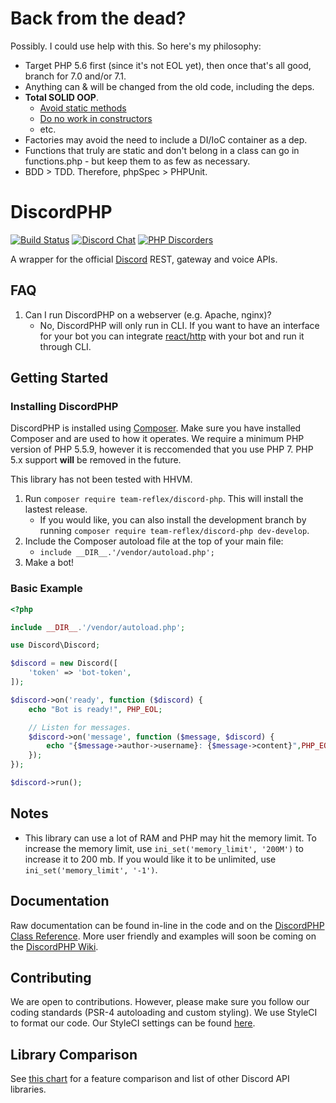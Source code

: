 # Back from the dead?

Possibly. I could use help with this. So here's my philosophy:
- Target PHP 5.6 first (since it's not EOL yet), then once that's all good,
    branch for 7.0 and/or 7.1.
- Anything can & will be changed from the old code, including the deps.
- **Total SOLID OOP**.
  - [Avoid static methods](https://r.je/static-methods-bad-practice.html)
  - [Do no work in constructors](http://misko.hevery.com/code-reviewers-guide/flaw-constructor-does-real-work/)
  - etc.
- Factories may avoid the need to include a DI/IoC container as a dep.
- Functions that truly are static and don't belong in a class can go in functions.php -
    but keep them to as few as necessary.
- BDD > TDD. Therefore, phpSpec > PHPUnit.


DiscordPHP
====
[![Build Status](https://travis-ci.org/teamreflex/DiscordPHP.svg?branch=master)](https://travis-ci.org/teamreflex/DiscordPHP) [![Discord Chat](https://img.shields.io/badge/chat-Discord%20API-blue.svg)](https://discord.gg/0SBTUU1wZTX4Mjwn) [![PHP Discorders](https://img.shields.io/badge/chat-PHP%20Discord-blue.svg)](https://discord.gg/0duG4FF1ElFGUFVq)

A wrapper for the official [Discord](https://discordapp.com) REST, gateway and voice APIs.

## FAQ

1. Can I run DiscordPHP on a webserver (e.g. Apache, nginx)?
    - No, DiscordPHP will only run in CLI. If you want to have an interface for your bot you can integrate [react/http](https://github.com/ReactPHP/http) with your bot and run it through CLI.

## Getting Started

### Installing DiscordPHP

DiscordPHP is installed using [Composer](https://getcomposer.org). Make sure you have installed Composer and are used to how it operates. We require a minimum PHP version of PHP 5.5.9, however it is reccomended that you use PHP 7. PHP 5.x support **will** be removed in the future.

This library has not been tested with HHVM.

1. Run `composer require team-reflex/discord-php`. This will install the lastest release.
	- If you would like, you can also install the development branch by running `composer require team-reflex/discord-php dev-develop`.
2. Include the Composer autoload file at the top of your main file:
	- `include __DIR__.'/vendor/autoload.php';`
3. Make a bot!

### Basic Example

```php
<?php

include __DIR__.'/vendor/autoload.php';

use Discord\Discord;

$discord = new Discord([
	'token' => 'bot-token',
]);

$discord->on('ready', function ($discord) {
	echo "Bot is ready!", PHP_EOL;

	// Listen for messages.
	$discord->on('message', function ($message, $discord) {
		echo "{$message->author->username}: {$message->content}",PHP_EOL;
	});
});

$discord->run();
```

## Notes

- This library can use a lot of RAM and PHP may hit the memory limit. To increase the memory limit, use `ini_set('memory_limit', '200M')` to increase it to 200 mb. If you would like it to be unlimited, use `ini_set('memory_limit', '-1')`.

## Documentation

Raw documentation can be found in-line in the code and on the [DiscordPHP Class Reference](http://teamreflex.github.io/DiscordPHP/). More user friendly and examples will soon be coming on the [DiscordPHP Wiki](https://discordphp.readme.io/).

## Contributing

We are open to contributions. However, please make sure you follow our coding standards (PSR-4 autoloading and custom styling). We use StyleCI to format our code. Our StyleCI settings can be found [here](https://github.com/teamreflex/DiscordPHP/wiki/StyleCI).

## Library Comparison

See [this chart](https://abal.moe/Discord/Libraries.html) for a feature comparison and list of other Discord API libraries.

